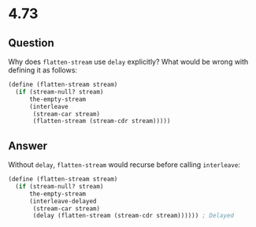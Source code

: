# 4.73

## Question

Why does `flatten-stream` use `delay` explicitly? What would be wrong with defining it as follows:

```scheme
(define (flatten-stream stream)
  (if (stream-null? stream)
      the-empty-stream
      (interleave
       (stream-car stream)
       (flatten-stream (stream-cdr stream)))))
```

## Answer

Without `delay`, `flatten-stream` would recurse before calling `interleave`:

```scheme
(define (flatten-stream stream)
  (if (stream-null? stream)
      the-empty-stream
      (interleave-delayed
       (stream-car stream)
       (delay (flatten-stream (stream-cdr stream)))))) ; Delayed
```
